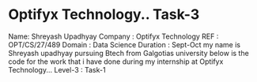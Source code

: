 # Optifyx Technology.. Task-3
Name: Shreyash Upadhyay 
Company : Optifyx Technology 
REF : OPT/CS/27/489 
Domain : Data Science 
Duration : Sept-Oct
my name is Shreyash upadhyay pursuing Btech from Galgotias university
below is the code for the work that i have done during my internship at Optifyx Technology...
Level-3 :
    Task-1
    
